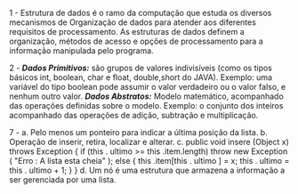 1 - Estrutura de dados é o ramo da computação que estuda os diversos mecanismos de Organização de dados para atender aos diferentes requisitos de processamento. As estruturas de dados definem a organização, métodos de acesso e opções de processamento para a informação manipulada pelo programa.

2 - ***Dados Primitivos:*** são grupos de valores indivisíveis (como os tipos básicos int, boolean, char e float, double,short  do JAVA). Exemplo: uma variável do tipo boolean pode assumir o valor verdadeiro ou o valor falso, e nenhum outro valor.
***Dados Abstratos:*** Modelo matemático, acompanhado das operações definidas sobre o modelo. Exemplo: o conjunto dos inteiros acompanhado das operações de adição, subtração e multiplicação.

7 - a.  Pelo menos um ponteiro para indicar a última posição da lista.
      b.  Operação de inserir, retira, localizar e alterar.
	  c.  public void insere (Object x) throws Exception {
				if (this . ultimo >= this .item.length) throw new Exception ( "Erro : A lista esta cheia" );
					else { this .item[this . ultimo ] = x;
					this . ultimo = this . ultimo + 1; 
					}
			}
	  d.  Um nó é uma estrutura que armazena a informação a ser gerenciada por uma lista.

